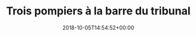 ---
isIndex: false
title: Trois pompiers à la barre du tribunal
date: 2018-10-05T14:54:52+00:00
publications_concerned:
  - margot-pugliese
press:
  title: L’Est Républicain
  url: https://www.estrepublicain.fr/edition-de-vesoul-haute-saone/2018/10/05/trois-pompiers-a-la-barre-du-tribunal
---